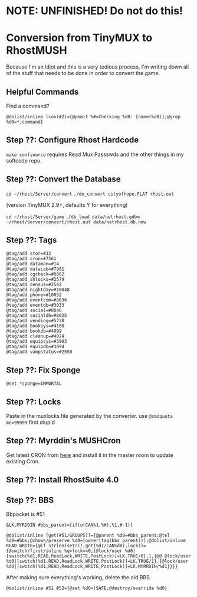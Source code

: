 # NOTE: UNFINISHED! Do not do this!

# Conversion from TinyMUX to RhostMUSH
Because I'm an idiot and this is a very tedious process, I'm writing down all of the stuff that needs to be done in order to convert the game.

## Helpful Commands
Find a command?
```
@dolist/inline lcon(#2)={@pemit %#=Checking %d0: [name(%d0)];@grep %d0=*,command}
```

## Step ??: Configure Rhost Hardcode
`make confsource` requires Read Mux Passswds and the other things in my softcode repo.

## Step ??: Convert the Database
`cd ~/rhost/Server/convert`
`./do_convert cityofhope.FLAT rhost.out`

(version TinyMUX 2.9+, defaults Y for everything)

`cd ~/rhost/Server/game`
`./db_load data/netrhost.gdbm ~/rhost/Server/convert/rhost.out data/netrhost.db.new`

## Step ??: Tags
```
@tag/add stor=#32
@tag/add cron=#7561
@tag/add dataman=#14
@tag/add datacab=#7981
@tag/add cgcheck=#8062
@tag/add shlocks=#2579
@tag/add census=#2542
@tag/add nightday=#10048
@tag/add phone=#10052
@tag/add eventcom=#8636
@tag/add eventdb=#3033
@tag/add social=#8046
@tag/add socialdb=#8025
@tag/add vending=#5738
@tag/add booksys=#4100
@tag/add bookdb=#4099
@tag/add cleanup=#4024
@tag/add equipsys=#3903
@tag/add equipdb=#3094
@tag/add vampstatus=#2550
```

## Step ??: Fix Sponge
```
@set *sponge=IMMORTAL
```

## Step ??: Locks
Paste in the muxlocks file generated by the converter. use `@cmdquota me=99999` first stupid

## Step ??: Myrddin's MUSHCron
Get latest CRON from [here](https://bitbucket.org/myrddin0/myrddins-mush-code/src/master/Myrddin's%20mushcron/v1.1.0/mushcron.v110.code) and install it in the master room to update existing Cron.


## Step ??: Install RhostSuite 4.0


## Step ??: BBS
Bbpocket is #51
```
&LK.MYRDDIN #bbs_parent=[if(u(CAN%1,%#),%1,#-1)]

@dolist/inline [get(#51/GROUPS)]={@parent %d0=#bbs_parent;@tel %d0=#bbs;@chown/preserve %d0=[owner(tag(bbs_parent))];@dolist/inline READ WRITE={@if strlen(setr(!,get(%d1/CAN%d0),lock))={@switch/first/inline %q<lock>=0,{@lock/user %d0|[switch(%d1,READ,ReadLock,WRITE,PostLock)]=LK.TRUE/0},1,{@@ @lock/user %d0|[switch(%d1,READ,ReadLock,WRITE,PostLock)]=LK.TRUE/1},{@lock/user %d0|[switch(%d1,READ,ReadLock,WRITE,PostLock)]=LK.MYRRDIN/%d1}}}}
```

After making sure everything's working, delete the old BBS.
```
@dolist/inline #51 #52={@set %d0=!SAFE;@destroy/override %d0}
```
